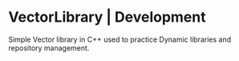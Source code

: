 # VectorLibrary | Development
Simple Vector library in C++ used to practice Dynamic libraries and repository management.
